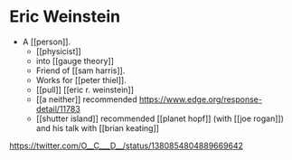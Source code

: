 # Eric Weinstein

- A [[person]].
  - [[physicist]]
  - into [[gauge theory]]
  - Friend of [[sam harris]].
  - Works for [[peter thiel]].
  - [[pull]] [[eric r. weinstein]]
  - [[a neither]] recommended https://www.edge.org/response-detail/11783
  - [[shutter island]] recommended [[planet hopf]] (with [[joe rogan]]) and his talk with [[brian keating]]

https://twitter.com/O__C___D__/status/1380854804889669642

